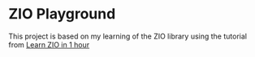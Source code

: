 # ZIO Playground
This project is based on my learning of the ZIO library using the tutorial from 
[Learn ZIO in 1 hour](https://www.udemy.com/course/scala-zio-in-1-hour)
